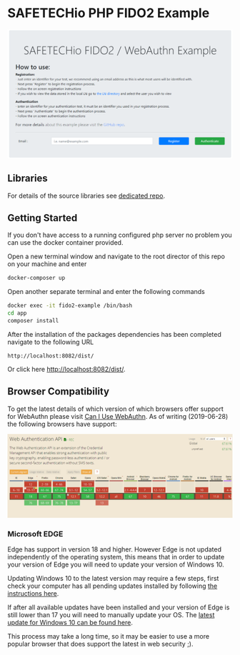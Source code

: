 # SAFETECHio PHP FIDO2 Example

![Example Home Page](./docs/images/home-page-.png "Example Home Page")

## Libraries

For details of the source libraries see [dedicated repo](https://github.com/SAFETECHio/FIDO2_SERVER_Libraries).

## Getting Started

If you don't have access to a running configured php server no problem you can use the docker container provided.

Open a new terminal window and navigate to the root director of this repo on your machine and enter

```bash
docker-composer up
```

Open another separate terminal and enter the following commands

```bash
docker exec -it fido2-example /bin/bash
cd app
composer install
```

After the installation of the packages dependencies has been completed navigate to the following URL

```text
http://localhost:8082/dist/
```

Or click here [http://localhost:8082/dist/](http://localhost:8082/dist/).

## Browser Compatibility

To get the latest details of which version of which browsers offer support for WebAuthn please visit [Can I Use WebAuthn](https://caniuse.com/#search=webauthn). As of writing (2019-06-28) the following browsers have support:

![WebAuthn Browser Compatibility](./docs/images/can-I-use-webauthn.png "WebAuthn Browser Compatibility")

### Microsoft EDGE

Edge has support in version 18 and higher. However Edge is not updated independently of the operating system, this means that in order to update your version of Edge you will need to update your version of Windows 10.

Updating Windows 10 to the latest version may require a few steps, first check your computer has all pending updates installed by following [the instructions here](https://support.microsoft.com/en-gb/help/4027667/windows-10-update).

If after all available updates have been installed and your version of Edge is still lower than 17 you will need to manually update your OS. The [latest update for Windows 10 can be found here](https://www.microsoft.com/en-us/software-download/windows10).

This process may take a long time, so it may be easier to use a more popular browser that does support the latest in web security ;).
